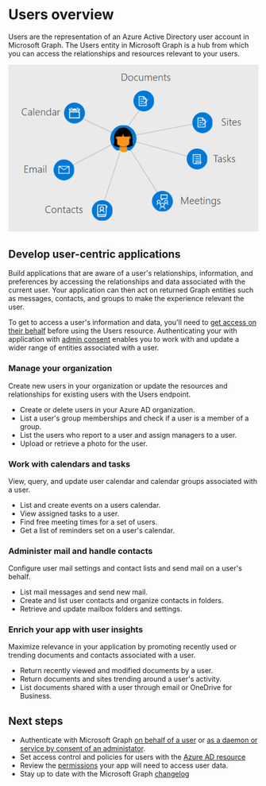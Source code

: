 # Users overview

Users are the representation of an Azure Active Directory user account in Microsoft Graph. The Users entity in Microsoft Graph is a hub from which you can access the relationships and resources relevant to your users.

![Users overview image](images/users.png)

## Develop user-centric applications

Build applications that are aware of a user's relationships, information, and preferences by accessing the relationships and data associated with the current user. Your application can then act on returned Graph entities such as messages, contacts, and groups to make the experience relevant the user.

To get to access a user's information and data, you'll need to [get access on their behalf](https://developer.microsoft.com/graph/docs/concepts/auth_v2_user) before using the Users resource. Authenticating your with application with [admin consent](https://developer.microsoft.com/en-us/graph/docs/concepts/permissions_reference) enables you to work with and update  a wider range of entities associated with a user.

### Manage your organization

Create new users in your organization or update the resources and relationships for existing users with the Users endpoint. 

- Create or delete users in your Azure AD organization.
- List a user's group memberships and check if a user is a member of a group.
- List the users who report to a user and assign managers to a user.
- Upload or retrieve a photo for the user.

### Work with calendars and tasks

View, query, and update user calendar and calendar groups associated with a user.

- List and create events on a users calendar.
- View assigned tasks to a user.
- Find free meeting times for a set of users.
- Get a list of reminders set on a user's calendar.

### Administer mail and handle contacts

Configure user mail settings and contact lists and send mail on a user's behalf.

- List mail messages and send new mail.
- Create and list user contacts and organize contacts in folders.
- Retrieve and update mailbox folders and settings.

### Enrich your app with user insights

Maximize relevance in your application by promoting recently used or trending documents and contacts associated with a user.

- Return recently viewed and modified documents by a user.
- Return documents and sites trending around a user's activity.
- List documents shared with a user through email or OneDrive for Business.

## Next steps

- Authenticate with Microsoft Graph [on behalf of a user](https://developer.microsoft.com/graph/docs/concepts/auth_v2_user) or [as a daemon or service by consent of an administator](https://developer.microsoft.com/graph/docs/concepts/auth_v2_service).
- Set access control and policies for users with the [Azure AD resource](https://developer.microsoft.com/graph/docs/api-reference/v1.0/resources/azure_ad_overview)
- Review the [permissions](https://developer.microsoft.com/graph/docs/concepts/permissions_reference) your app will need to access user data. 
- Stay up to date with the Microsoft Graph [changelog](https://developer.microsoft.com/graph/docs/concepts/changelog)